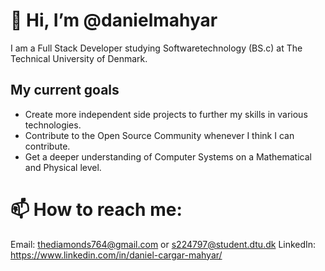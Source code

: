 # 👋 Hi, I’m @danielmahyar
I am a Full Stack Developer studying Softwaretechnology (BS.c) at The Technical University of Denmark.

## My current goals
- Create more independent side projects to further my skills in various technologies.
- Contribute to the Open Source Community whenever I think I can contribute.
- Get a deeper understanding of Computer Systems on a Mathematical and Physical level. 

# 📫 How to reach me:
Email: thediamonds764@gmail.com or s224797@student.dtu.dk
LinkedIn: https://www.linkedin.com/in/daniel-cargar-mahyar/
